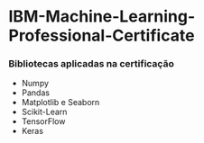 # IBM-Machine-Learning-Professional-Certificate

### Bibliotecas aplicadas na certificação
- Numpy
- Pandas 
- Matplotlib e Seaborn 
- Scikit-Learn
- TensorFlow
-  Keras 
